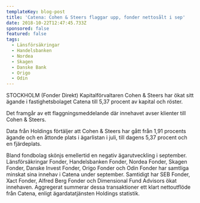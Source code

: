```yaml
---
templateKey: blog-post
title: 'Catena: Cohen & Steers flaggar upp, fonder nettosålt i sep'
date: 2018-10-22T12:47:45.733Z
sponsored: false
featured: false
tags:
  - Länsförsäkringar
  - Handelsbanken
  - Nordea
  - Skagen
  - Danske Bank
  - Origo
  - Odin
---
```

STOCKHOLM (Fonder Direkt) Kapitalförvaltaren Cohen & Steers har ökat sitt ägande i fastighetsbolaget Catena till 5,37 procent av kapital och röster.

Det framgår av ett flaggningsmeddelande där innehavet avser klienter till Cohen & Steers.

Data från Holdings förtäljer att Cohen & Steers har gått från 1,91 procents ägande och en åttonde plats i ägarlistan i juli, till dagens 5,37 procent och en fjärdeplats.

Bland fondbolag skönjs emellertid en negativ ägarutveckling i september. Länsförsäkringar Fonder, Handelsbanken Fonder, Nordea Fonder, Skagen Fonder, Danske Invest Fonder, Origo Fonder och Odin Fonder har samtliga minskat sina innehav i Catena under september. Samtidigt har SEB Fonder, Xact Fonder, Alfred Berg Fonder och Dimensional Fund Advisors ökat innehaven. Aggregerat summerar dessa transaktioner ett klart nettoutflöde från Catena, enligt ägardatatjänsten Holdings statistik.
